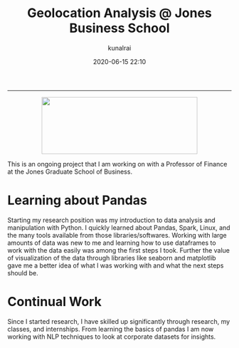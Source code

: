 ﻿---
title: "Geolocation Analysis @ Jones Business School"
layout: post
date: 2020-06-15 22:10
# tag: jekyll
# image:
headerImage: true
projects: true
hidden: true # don't count this post in blog pagination
description: "Learning about Pandas and Data Science"
category: project
author: kunalrai
externalLink: false
---


---

<p align="center">
  <img width="350" height="128" src="http://rankings.ft.com/lib/img/logos/entity/rice-university-jones">

</p>


This is an ongoing project that I am working on with a Professor of Finance at the Jones Graduate School of Business.

# Learning about Pandas
Starting my research position was my introduction to data analysis and manipulation with Python. I quickly learned about Pandas, Spark, Linux, and the many tools available from those libraries/softwares. Working with large amounts of data was new to me and learning how to use dataframes to work with the data easily was among the first steps I took. Further the value of visualization of the data through libraries like seaborn and matplotlib gave me a better idea of what I was working with and what the next steps should be.

# Continual Work
Since I started research, I have skilled up significantly through research, my classes, and internships. From learning the basics of pandas I am now working with NLP techniques to look at corporate datasets for insights.
